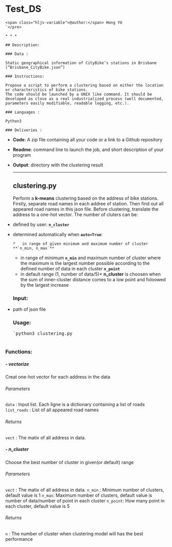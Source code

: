 # Test_DS

    <span class="hljs-variable">@author:</span> Hong YU
    `</pre>

    * * *

    ## Description:

    ### Data :

    Static geographical information of CityBike‘s stations in Brisbane (“Brisbane_CityBike.json”)

    ### Instructions:

    Propose a script to perform a clustering based on either the location or characteristics of bike stations. 
    The code should be launched by a UNIX like command. It should be developed as close as a real industrialized process (well documented, parameters easily modifiable, readable logging, etc.).

    ### Languages :

    Python3

    ### Deliveries :

*   **Code**: A zip file containing all your code or a link to a Github repository
*   **Readme**: command line to launch the job, and short description of your program
*   **Output**: directory with the clustering result

    * * *

    ## clustering.py

    Perform a **k-means** clustering based on the address of bike stations.
    Firstly, separate road names in each addree of station.
    Then find out all appeared road names in this json file.
    Before clustering, translate the address to a one-hot vector.
    The number of cluters can be:

*   defined by user: **`n_cluster`**
*   determined automatically when **`auto=True`**:

        *   in range of given minimum and maximum number of cluster  **`n_min, n_max`**
    *   in range of minimum **`n_min`** and maximum number of cluster where the maximum is the largest number possible according to the defined number of data in each cluster **`n_point`**
    *   in default range (1, number of data/5)*   **n_cluster** is choosen when the sum of inner-cluster distance comes to a low point and foloowed by the largest increase

    ### Input:

*   path of json file

    ### Usage:

    <pre>`<span class="hljs-keyword">python3</span> clustering.<span class="hljs-keyword">py</span>

### Functions:

##### - vectorize

Creat one-hot vector for each address in the data

###### Parameters

`data` : Input list. Each ligne is a dictionary containing a list of roads
`list_roads` : List of all appeared road names

###### Returns

`vect` : The matix of all address in data.

##### - n_cluster

Choose the best number of cluster in given(or default) range

###### Parameters

`vect` : The matix of all address in data.
`n_min` : Minimum number of clusters, default value is 1
`n_max`:  Maximum number of clusters, default value is number of data/number of point in each cluster
`n_point`: How many point in each cluster, default value is 5

###### Returns

`n` : The number of cluster when clustering model will has the best performance